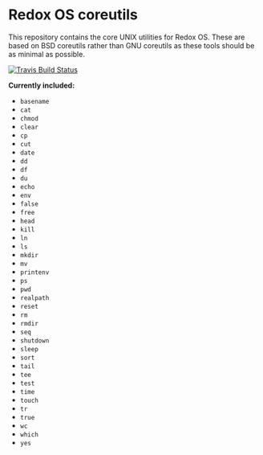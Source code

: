 # Redox OS coreutils

This repository contains the core UNIX utilities for Redox OS. These are based on BSD coreutils rather than GNU coreutils as these tools should be as minimal as possible.

[![Travis Build Status](https://travis-ci.org/redox-os/coreutils.svg?branch=master)](https://travis-ci.org/redox-os/coreutils)

**Currently included:**

- `basename`
- `cat`
- `chmod`
- `clear`
- `cp`
- `cut`
- `date`
- `dd`
- `df`
- `du`
- `echo`
- `env`
- `false`
- `free`
- `head`
- `kill`
- `ln`
- `ls`
- `mkdir`
- `mv`
- `printenv`
- `ps`
- `pwd`
- `realpath`
- `reset`
- `rm`
- `rmdir`
- `seq`
- `shutdown`
- `sleep`
- `sort`
- `tail`
- `tee`
- `test`
- `time`
- `touch`
- `tr`
- `true`
- `wc`
- `which`
- `yes`
